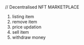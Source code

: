 // Decentralised NFT MARKETPLACE

1. listing item
2. remove item
3. price updation
4. sell item
5. withdraw money
